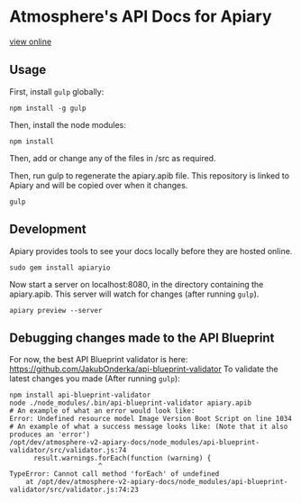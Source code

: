 # Atmosphere's API Docs for Apiary
[view online](http://docs.atmospherev2.apiary.io/#)

## Usage

First, install `gulp` globally:

```shell
npm install -g gulp
```

Then, install the node modules:

```shell
npm install
```

Then, add or change any of the files in /src as required.

Then, run gulp to regenerate the apiary.apib file.  This repository is linked to Apiary
 and will be copied over when it changes.

```shell
gulp
```

## Development

Apiary provides tools to see your docs locally before they are hosted online.

```shell
sudo gem install apiaryio
```

Now start a server on localhost:8080, in the directory containing the apiary.apib.
This server will watch for changes (after running `gulp`).

```shell
apiary preview --server
```

## Debugging changes made to the API Blueprint

For now, the best API Blueprint validator is here: https://github.com/JakubOnderka/api-blueprint-validator
To validate the latest changes you made (After running `gulp`):

```shell
npm install api-blueprint-validator
node ./node_modules/.bin/api-blueprint-validator apiary.apib
# An example of what an error would look like:
Error: Undefined resource model Image Version Boot Script on line 1034
# An example of what a success message looks like: (Note that it also produces an 'error')
/opt/dev/atmosphere-v2-apiary-docs/node_modules/api-blueprint-validator/src/validator.js:74
      result.warnings.forEach(function (warning) {
                      ^
TypeError: Cannot call method 'forEach' of undefined
    at /opt/dev/atmosphere-v2-apiary-docs/node_modules/api-blueprint-validator/src/validator.js:74:23
```
